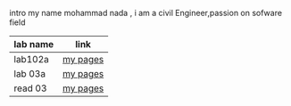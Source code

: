 intro 
my name mohammad nada , i am a civil Engineer,passion on sofware field 


| lab name  | link |
| ------------- | ------------- |
| lab102a  | [my pages](https://mohmmadnada.github.io/reading-notes/)  |
| lab 03a  | [my pages](https://mohmmadnada.github.io/reading-notes/)  |
| read 03  | [my pages](https://mohmmadnada.github.io/reading-notes/read03)  |

